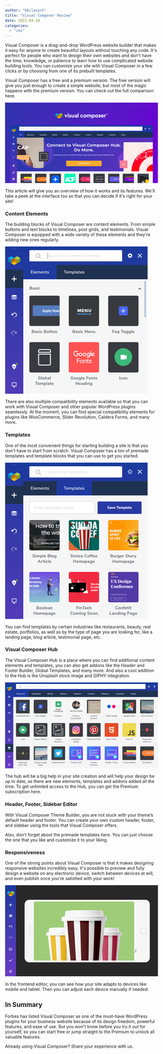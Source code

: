 ```yaml
---
author: "bbilavych"
title: "Visual Composer Review"
date: 2021-04-29
categories: 
  - "cms"
---
```


Visual Composer is a drag-and-drop WordPress website builder that makes it easy for anyone to create beautiful layouts without touching any code. It's perfect for people who want to design their own websites and don't have the time, knowledge, or patience to learn how to use complicated website building tools. You can customize your site with Visual Composer in a few clicks or by choosing from one of its prebuilt templates.

Visual Composer has a free and a premium version. The free version will give you just enough to create a simple website, but most of the magic happens with the premium version. You can check out the full comparison here.

![](images/visual-composer-website-builder-1024x538.png)

This article will give you an overview of how it works and its features. We'll take a peek at the interface too so that you can decide if it's right for your site!

### Content Elements

The building blocks of Visual Composer are content elements. From simple buttons and text blocks to timelines, post grids, and testimonials. Visual Composer is equipped with a wide variety of these elements and they're adding new ones regularly.

![](images/visualcomposer-elements.png)

There are also multiple compatibility elements available so that you can work with Visual Composer and other popular WordPress plugins seamlessly. At the moment, you can find special compatibility elements for plugins like WooCommerce, Slider Revolution, Caldera Forms, and many more.

### Templates

One of the most convenient things for starting building a site is that you don't have to start from scratch. Visual Composer has a ton of premade templates and template blocks that you can use to get you started.

![](images/visualcompooser-templates.png)

You can find templates by certain industries like restaurants, beauty, real estate, portfolios, as well as by the type of page you are looking for, like a landing page, blog article, testimonial page, etc.

### **Visual Composer Hub**

The Visual Composer Hub is a place where you can find additional content elements and templates, you can also get addons like the Header and Footer Builder, Global Templates, and many more. And also a cool addition to the Hub is the Unsplash stock image and GIPHY integration.

![](images/visualcomposer-hub-1024x576.png)

The hub will be a big help in your site creation and will help your design be up to date, as there are new elements, templates and addons added all the time. To get unlimited access to the Hub, you can get the Premium subscription here.

### **Header, Footer, Sidebar Editor**

With Visual Composer Theme Builder, you are not stuck with your theme’s default header and footer. You can create your own custom header, footer, and sidebar using the tools that Visual Composer offers. 

Also, don't forget about the premade templates here. You can just choose the one that you like and customize it to your liking.

### **Responsiveness** 

One of the strong points about Visual Composer is that it makes designing responsive websites incredibly easy. It's possible to preview and fully design a website on any electronic device, switch between devices at will, and even publish once you're satisfied with your work!

![](images/visual-composer-responsiveness.png)

In the frontend editor, you can see how your site adapts to devices like mobile and tablet. Then you can adjust each device manually if needed.

## **In Summary**

Forbes has listed Visual Composer as one of the must-have WordPress plugins for your business website because of its design freedom, powerful features, and ease of use. But you won't know before you try it out for yourself, so you can start free or jump straight to the Premium to unlock all valuable features. 

Already using Visual Composer? Share your experience with us.
